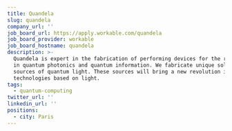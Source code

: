 ```yaml
---
title: Quandela
slug: quandela
company_url: ''
job_board_url: https://apply.workable.com/quandela
job_board_provider: workable
job_board_hostname: quandela
description: >-
  Quandela is expert in the fabrication of performing devices for the research
  in quantum photonics and quantum information. We fabricate unique solid-state
  sources of quantum light. These sources will bring a new revolution in quantum
  technologies based on light.
tags:
  - quantum-computing
twitter_url: ''
linkedin_url: ''
positions:
  - city: Paris
---
```

